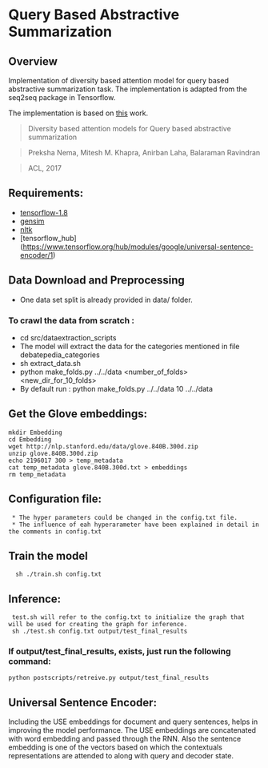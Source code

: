 # Query Based Abstractive Summarization
## Overview 
Implementation of diversity based attention model for query based abstractive summarization task. The implementation is adapted from the seq2seq package in Tensorflow.

The implementation is based on [this](https://arxiv.org/abs/1704.08300) work.
> Diversity based attention models for Query based abstractive summarization

> Preksha Nema, Mitesh M. Khapra, Anirban Laha, Balaraman Ravindran

> ACL, 2017

## Requirements:
* [tensorflow-1.8](https://www.tensorflow.org/versions/r1.8/)
* [gensim](https://pypi.python.org/pypi/gensim)
* [nltk](http://www.nltk.org/install.html)
* [tensorflow_hub] (https://www.tensorflow.org/hub/modules/google/universal-sentence-encoder/1)

## Data Download and Preprocessing
* One data set split is already provided in data/ folder. 

### To crawl the data from scratch :
* cd src/dataextraction_scripts
* The model will extract the data for the categories mentioned in file debatepedia_categories
* sh extract_data.sh
* python make_folds.py ../../data <number_of_folds> <new_dir_for_10_folds> 
* By default run : python make_folds.py ../../data 10 ../../data
    


## Get the Glove embeddings:
    mkdir Embedding
    cd Embedding
    wget http://nlp.stanford.edu/data/glove.840B.300d.zip
    unzip glove.840B.300d.zip
    echo 2196017 300 > temp_metadata
    cat temp_metadata glove.840B.300d.txt > embeddings
    rm temp_metadata
    
 ## Configuration file:
     * The hyper parameters could be changed in the config.txt file.
     * The influence of eah hyperarameter have been explained in detail in the comments in config.txt
 ## Train the model
      sh ./train.sh config.txt
      
 ## Inference:
     test.sh will refer to the config.txt to initialize the graph that will be used for creating the graph for inference.
     sh ./test.sh config.txt output/test_final_results
 
 ### If output/test_final_results, exists, just run the following command:
    python postscripts/retreive.py output/test_final_results

## Universal Sentence Encoder:
Including the USE embeddings for document and query sentences, helps in improving the model performance. 
The USE embeddings are concatenated with word embedding and passed through the RNN. Also the sentence embedding is one 
of the vectors based on which the contextuals representations are attended to along with query and decoder state.


